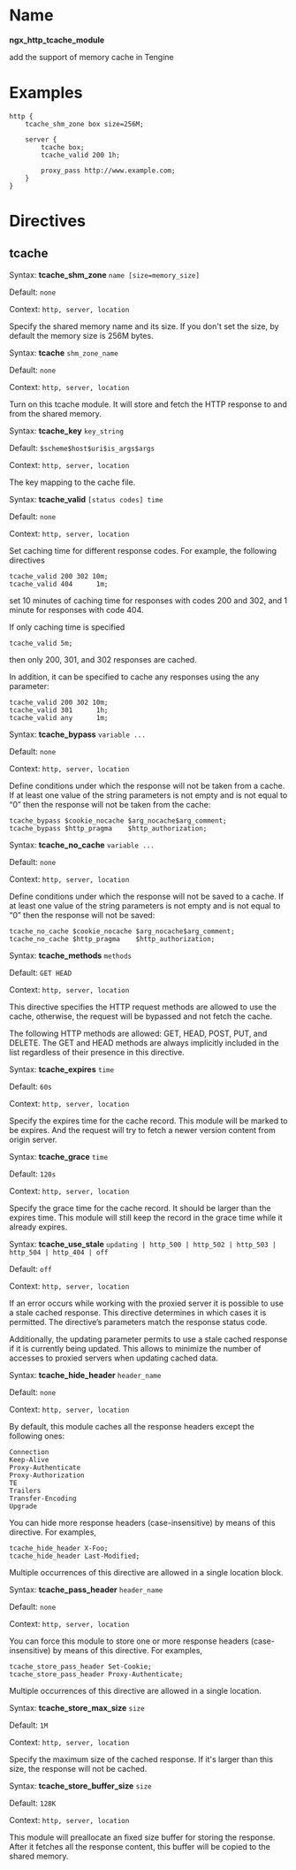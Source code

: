 # Name #

**ngx\_http\_tcache\_module**

add the support of memory cache in Tengine

# Examples #

	http {
        tcache_shm_zone box size=256M;

        server {
            tcache box;
            tcache_valid 200 1h;

            proxy_pass http://www.example.com;
        }
	}

# Directives #

## tcache ##


Syntax: **tcache_shm_zone** `name [size=memory_size]`

Default: `none`

Context: `http, server, location`

Specify the shared memory name and its size. If you don't set the size, by default the memory size is 256M bytes.


Syntax: **tcache** `shm_zone_name`

Default: `none`

Context: `http, server, location`

Turn on this tcache module. It will store and fetch the HTTP response to and from the shared memory.


Syntax: **tcache_key** `key_string`

Default: `$scheme$host$uri$is_args$args`

Context: `http, server, location`

The key mapping to the cache file. 


Syntax: **tcache_valid** `[status codes] time`

Default: `none`

Context: `http, server, location`

Set caching time for different response codes. For example, the following directives

    tcache_valid 200 302 10m;
    tcache_valid 404      1m;

set 10 minutes of caching time for responses with codes 200 and 302, and 1 minute for responses with code 404.

If only caching time is specified

    tcache_valid 5m;

then only 200, 301, and 302 responses are cached.

In addition, it can be specified to cache any responses using the any parameter:

    tcache_valid 200 302 10m;
    tcache_valid 301      1h;
    tcache_valid any      1m;


Syntax: **tcache_bypass** `variable ...`

Default: `none`

Context: `http, server, location`

Define conditions under which the response will not be taken from a cache. If at least one value of the string parameters is not empty and is not equal to “0” then the response will not be taken from the cache:

    tcache_bypass $cookie_nocache $arg_nocache$arg_comment;
    tcache_bypass $http_pragma    $http_authorization;


Syntax: **tcache_no_cache** `variable ...`

Default: `none`

Context: `http, server, location`

Define conditions under which the response will not be saved to a cache. If at least one value of the string parameters is not empty and is not equal to “0” then the response will not be saved:

    tcache_no_cache $cookie_nocache $arg_nocache$arg_comment;
    tcache_no_cache $http_pragma    $http_authorization;


Syntax: **tcache_methods** `methods`

Default: `GET HEAD`

Context: `http, server, location`

This directive specifies the HTTP request methods are allowed to use the cache, otherwise, the request will be bypassed and not fetch the cache.

The following HTTP methods are allowed: GET, HEAD, POST, PUT, and DELETE. The GET and HEAD methods are always implicitly included in the list regardless of their presence in this directive.


Syntax: **tcache_expires** `time`

Default: `60s`

Context: `http, server, location`

Specify the expires time for the cache record. This module will be marked to be expires. And the request will try to fetch a newer version content from origin server.


Syntax: **tcache_grace** `time`

Default: `120s`

Context: `http, server, location`

Specify the grace time for the cache record. It should be larger than the expires time. This module will still keep the record in the grace time while it already expires.


Syntax: **tcache_use_stale** `updating | http_500 | http_502 | http_503 | http_504 | http_404 | off`

Default: `off`

Context: `http, server, location`

If an error occurs while working with the proxied server it is possible to use a stale cached response. This directive determines in which cases it is permitted. The directive’s parameters match the response status code.

Additionally, the updating parameter permits to use a stale cached response if it is currently being updated. This allows to minimize the number of accesses to proxied servers when updating cached data.


Syntax: **tcache_hide_header** `header_name`

Default: `none`

Context: `http, server, location`

By default, this module caches all the response headers except the following ones:

    Connection
    Keep-Alive
    Proxy-Authenticate
    Proxy-Authorization
    TE
    Trailers
    Transfer-Encoding
    Upgrade

You can hide more response headers (case-insensitive) by means of this directive. For examples,

    tcache_hide_header X-Foo;
    tcache_hide_header Last-Modified;

Multiple occurrences of this directive are allowed in a single location block.


Syntax: **tcache_pass_header** `header_name`

Default: `none`

Context: `http, server, location`

You can force this module to store one or more response headers (case-insensitive) by means of this directive. For examples,

    tcache_store_pass_header Set-Cookie;
    tcache_store_pass_header Proxy-Authenticate;

Multiple occurrences of this directive are allowed in a single location.


Syntax: **tcache_store_max_size** `size`

Default: `1M`

Context: `http, server, location`

Specify the maximum size of the cached response. If it's larger than this size, the response will not be cached.


Syntax: **tcache_store_buffer_size** `size`

Default: `128K`

Context: `http, server, location`

This module will preallocate an fixed size buffer for storing the response. After it fetches all the response content, this buffer will be copied to the shared memory.
